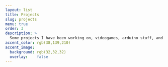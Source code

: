 ```yaml
---
layout: list
title: Projects
slug: projects
menu: true
order: 3
description: >
  Some projects I have been working on, videogames, arduino stuff, and maybe others
accent_color: rgb(38,139,210)
accent_image:
  background: rgb(32,32,32)
  overlay:    false
---
```

